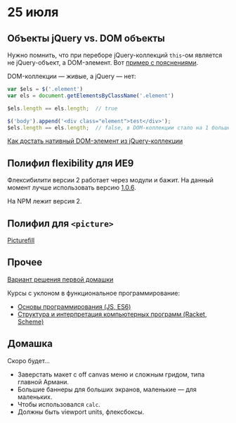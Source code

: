 # 25 июля

## Объекты jQuery vs. DOM объекты
Нужно помнить, что при переборе jQuery-коллекций `this`-ом является не jQuery-объект, а DOM-элемент. Вот [пример с пояснениями](code/index.html).

DOM-коллекции — живые, а jQuery — нет:

```js
var $els = $('.element')
var els = document.getElementsByClassName('.element')

$els.length == els.length;  // true

$('body').append('<div class="element">test</div>');
$els.length == els.length;  // false, в DOM-коллекции стало на 1 больше
```

[Как достать нативный DOM-элемент из jQuery-коллекции](https://learn.jquery.com/using-jquery-core/faq/how-do-i-pull-a-native-dom-element-from-a-jquery-object/)

## Полифил flexibility для ИЕ9
Флексибилити версии 2 работает через модули и бажит. На данный момент лучше использовать версию [1.0.6](https://github.com/jonathantneal/flexibility/releases/tag/v1.0.6).

На NPM лежит версия 2.

## Полифил для `<picture>`
[Picturefill](https://scottjehl.github.io/picturefill/)

## Прочее
[Вариант решения первой домашки](https://gist.github.com/amiskov/b94e0cf7298be2075fa27eedfc59adf8)

Курсы с уклоном в функциональное программирование:
* [Основы программирования (JS, ES6)](https://ru.hexlet.io/courses/programming-basics)
* [Структура и интерпретация компьютерных программ (Racket, Scheme)](https://ru.hexlet.io/courses/sicp)

## Домашка
Скоро будет...

* Заверстать макет с off canvas меню и сложным гридом, типа главной Армани.
* Большие баннеры для больших экранов, маленькие — для маленьких.
* Чтобы использовался `calc`.
* Должны быть viewport units, флексбоксы.

